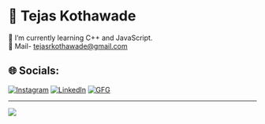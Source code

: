# 💫 Tejas Kothawade
🔭 I’m currently learning C++ and JavaScript.<br>📧 Mail- tejasrkothawade@gmail.com
## 🌐 Socials:
[![Instagram](https://img.shields.io/badge/Instagram-%23E4405F.svg?logo=Instagram&logoColor=white)](_https://www.instagram.com/tejas_kothawade.7?igsh=bWdobnh6MG1sanBz&utm_source=qr) [![LinkedIn](https://img.shields.io/badge/LinkedIn-%230077B5.svg?logo=linkedin&logoColor=white)](https://www.linkedin.com/in/tejas-kothawade-514a73263/)  [![GFG](https://img.shields.io/badge/GFG-orange?background=black)](https://auth.geeksforgeeks.org/user/tejaskothawade)




---
[![](https://visitcount.itsvg.in/api?id=tejasrkothawade&icon=0&color=12)](https://visitcount.itsvg.in)
